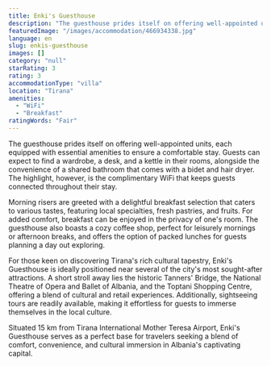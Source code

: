 ```yaml
---
title: Enki's Guesthouse
description: "The guesthouse prides itself on offering well-appointed units, each equipped with essential amenities to ensure a comfortable stay."
featuredImage: "/images/accommodation/466934338.jpg"
language: en
slug: enkis-guesthouse
images: []
category: "null"
starRating: 3
rating: 3
accommodationType: "villa"
location: "Tirana"
amenities:
  - "WiFi"
  - "Breakfast"
ratingWords: "Fair"
---
```


The guesthouse prides itself on offering well-appointed units, each equipped with essential amenities to ensure a comfortable stay. Guests can expect to find a wardrobe, a desk, and a kettle in their rooms, alongside the convenience of a shared bathroom that comes with a bidet and hair dryer. The highlight, however, is the complimentary WiFi that keeps guests connected throughout their stay.

Morning risers are greeted with a delightful breakfast selection that caters to various tastes, featuring local specialties, fresh pastries, and fruits. For added comfort, breakfast can be enjoyed in the privacy of one's room. The guesthouse also boasts a cozy coffee shop, perfect for leisurely mornings or afternoon breaks, and offers the option of packed lunches for guests planning a day out exploring.

For those keen on discovering Tirana's rich cultural tapestry, Enki's Guesthouse is ideally positioned near several of the city's most sought-after attractions. A short stroll away lies the historic Tanners' Bridge, the National Theatre of Opera and Ballet of Albania, and the Toptani Shopping Centre, offering a blend of cultural and retail experiences. Additionally, sightseeing tours are readily available, making it effortless for guests to immerse themselves in the local culture.

Situated 15 km from Tirana International Mother Teresa Airport, Enki's Guesthouse serves as a perfect base for travelers seeking a blend of comfort, convenience, and cultural immersion in Albania's captivating capital.

